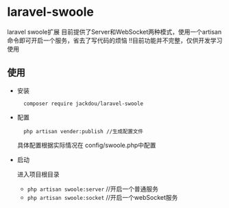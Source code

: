 # laravel-swoole
laravel swoole扩展 目前提供了Server和WebSocket两种模式，使用一个artisan命令即可开启一个服务，省去了写代码的烦恼
!!目前功能并不完整，仅供开发学习使用

## 使用
- 安装

        composer require jackdou/laravel-swoole
- 配置

        php artisan vender:publish //生成配置文件
   具体配置根据实际情况在 config/swoole.php中配置
- 启动
    
    进入项目根目录
     - `php artisan swoole:server` //开启一个普通服务
     - `php artisan swoole:socket` //开启一个webSocket服务
